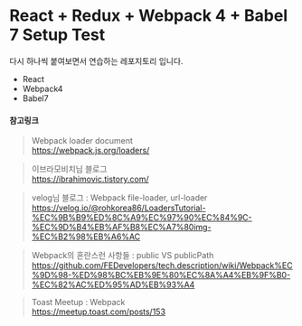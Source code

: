 # React + Redux + Webpack 4 + Babel 7 Setup Test

다시 하나씩 붙여보면서 연습하는 레포지토리 입니다.

- React
- Webpack4
- Babel7

#### 참고링크
> Webpack loader document \
https://webpack.js.org/loaders/

> 이브라모비치님 블로그 \
 https://ibrahimovic.tistory.com/ 

> velog님 블로그 : Webpack file-loader, url-loader \
https://velog.io/@rohkorea86/LoadersTutorial-%EC%9B%B9%ED%8C%A9%EC%97%90%EC%84%9C-%EC%9D%B4%EB%AF%B8%EC%A7%80img-%EC%B2%98%EB%A6%AC

> Webpack의 혼란스런 사항들 : public VS publicPath \
https://github.com/FEDevelopers/tech.description/wiki/Webpack%EC%9D%98-%ED%98%BC%EB%9E%80%EC%8A%A4%EB%9F%B0-%EC%82%AC%ED%95%AD%EB%93%A4

> Toast Meetup : Webpack \
https://meetup.toast.com/posts/153